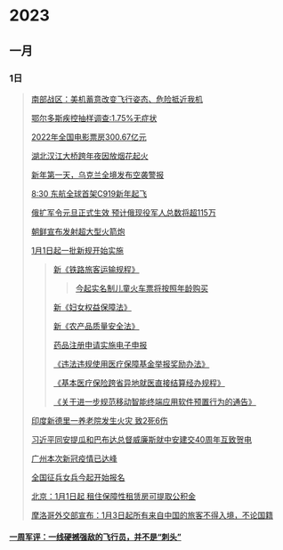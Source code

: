 # 2023
## 一月
### 1日
>  [南部战区：美机蓄意改变飞行姿态、危险抵近我机](https://www.guancha.cn/military-affairs/2022_12_31_673719.shtml?s=zwyxgtjbt)
>
>  [鄂尔多斯疾控抽样调查:1.75%无症状](https://www.guancha.cn/politics/2022_12_31_673711.shtml)
> 
>  [2022年全国电影票房300.67亿元](https://www.guancha.cn/politics/2023_01_01_673752.shtml)
>  
>  [湖北汉江大桥跨年夜因放烟花起火](https://k.sina.com.cn/article_1647210043_m622e6e3b0330178uv.html?cre=tianyi&mod=wpage&loc=1&r=0&rfunc=2&tj=cxvideo_wpage&tr=381) 
>  
>  [新年第一天，乌克兰全境发布空袭警报](https://mp.weixin.qq.com/s?__biz=MzI3MTQzNjYxNw==&mid=2247701091&idx=4&sn=818191185507ab4068e1cadb915e3b7a&chksm=eacc4c45ddbbc55311b4b0a6e7bac1152d9ee983ef8c95ee83bb7d9f187a1831d50e03e45dfd#rd)
>  
>  [8:30 东航全球首架C919新年起飞](https://content-static.cctvnews.cctv.com/snow-book/index.html?item_id=16806599770709711338&toc_style_id=feeds_default&share_to=copy_url&track_id=54aaece5-08c3-48b9-a412-49f1023c3e60)
>
>  [俄扩军令元旦正式生效 预计俄现役军人总数将超115万](https://content-static.cctvnews.cctv.com/snow-book/index.html?item_id=800916006621341245&toc_style_id=feeds_default&share_to=copy_url&track_id=a5d53e60-ea59-43a6-a772-1e60d21c42f8)
>  
>  [朝鲜宣布发射超大型火箭炮](https://news.cnr.cn/native/gd/20230101/t20230101_526111049.shtml)
>  
>  [1月1日起一批新规开始实施](https://m.gmw.cn/baijia/2023-01/01/1303240729.html) 
>  
>> [新《铁路旅客运输规程》](https://xxgk.mot.gov.cn/2020/jigou/fgs/202211/t20221117_3710710.html)
>> 
>>>[今起实名制儿童火车票将按照年龄购买](http://www.news.cn/2023-01/01/c_1129248851.htm) 
>>  
>> [新《妇女权益保障法》](http://www.gov.cn/xinwen/2022-10/30/content_5722636.htm)
>>  
>> [新《农产品质量安全法》](http://www.gov.cn/xinwen/2022-09/03/content_5708127.htm)
>>  
>> [药品注册申请实施电子申报](https://www.nmpa.gov.cn/xxgk/ggtg/qtggtg/20221130190751164.html)
>> 
>> [《违法违规使用医疗保障基金举报奖励办法》](http://www.gov.cn/zhengce/zhengceku/2022-11/25/content_5728716.htm)
>>  
>> [《基本医疗保险跨省异地就医直接结算经办规程》](http://www.gov.cn/zhengce/zhengceku/2022-07/26/content_5702881.htm)
>>  
>> [《关于进一步规范移动智能终端应用软件预置行为的通告》](http://www.gov.cn/zhengce/zhengceku/2022-12/15/content_5732079.htm)
>
>  [印度新德里一养老院发生火灾 致2死6伤](https://content-static.cctvnews.cctv.com/snow-book/index.html?item_id=17822684919985798613&t=1672548590546&toc_style_id=feeds_default&share_to=copy_url&track_id=f603c035-bd42-4e8b-92d9-cd3941ecbcae)
>  
>  [习近平同安提瓜和巴布达总督威廉斯就中安建交40周年互致贺电](https://content-static.cctvnews.cctv.com/snow-book/index.html?item_id=14427369895927679774&t=1672556226469&toc_style_id=feeds_default&share_to=copy_url&track_id=53d70911-bdc2-454e-bf8e-4bbff4e44f69)
>  
>  [广州本次新冠疫情已达峰](https://www.guancha.cn/politics/2023_01_01_673776_s.shtml)
>  
>  [全国征兵女兵今起开始报名](https://www.gfbzb.gov.cn/nvbing/)
>  
>  [北京：1月1日起 租住保障性租赁房可提取公积金](https://content-static.cctvnews.cctv.com/snow-book/index.html?item_id=4733648694161338216&toc_style_id=feeds_default&share_to=copy_url&track_id=320bb95f-e1c7-4832-a0a5-f50e3e3a18a4)
>  
>  [摩洛哥外交部宣布：1月3日起所有来自中国的旅客不得入境，不论国籍](https://www.guancha.cn/internation/2023_01_01_673733.shtml)
>  
#### [一周军评：一线硬撼强敌的飞行员，并不是“刺头”](https://www.guancha.cn/yangji/2023_01_01_673787_s.shtml)
